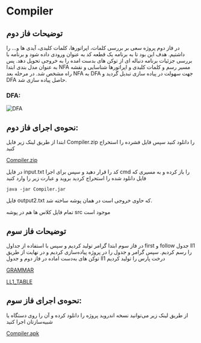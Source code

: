 # Compiler


## توضیحات فاز دوم 

در فاز دوم پروژه سعی بر بررسی کلمات، اپراتورها، کلمات کلیدی، آیدی ها و... را داشتیم. هدف این بود تا به برنامه یک قطعه کد به عنوان
ورودی داده شود و برنامه با بررسی جزئیات برنامه دنباله ای از توکن های بدست امده را به خروجی تحویل دهد.
پس به عنوان مدل بندی
ابتدا NFA مسیر رسم و کلمات کلیدی و اپراتورها شناسایی و نقشه راه مشخص شد. در مرحله بعد NFA به DFA جهت سهولت در پیاده
سازی تبدیل گردید و DFA حاصل پیاده سازی شد.


### DFA:

![DFA](https://s4.uupload.ir/files/screenshot_2021-11-29_170022_4q1d.jpg)


## نحوه‌ی اجرای فاز دوم:
ابتدا از طریق لینک زیر فایل Compiler.zip را دانلود کنید
سپس فایل فشرده را استخراج کنید

[Compiler.zip](https://www.dropbox.com/s/sndvi1pcum2gq6z/Compiler.zip?dl=1)

در فایل input.txt کد را قرار دهید و سپس برای اجرا cmd را باز کرده و به مسیری که فایل دانلود شده را استحراج کردید بروید و عبارت زیر را وارد کنید

``` java -jar Compiler.jar ```

فایل output2.txt که حاوی خروجی است در همان پوشه ساخته شد. 

تمام فایل کلاس ها هم در پوشه src موجود است





## توضیحات فاز سوم
در فاز سوم ابتدا گرامر تولید کردیم و سپس با استفاده از جداول first و follow جدول ll1 را رسم کردیم. 
سپس گرامر و جدول را در پروژه پیاده‌سازی کردیم و در نهایت از طریق توکن های به‌دست اماده در فاز دوم و جدول ll1 درخت پارس را تولید کردیم

[GRAMMAR](https://docs.google.com/document/d/1mG9heVPoULbgHrJLcSdEYPJmgtsj5df0ojlpV4I2J1g/edit?usp=sharing)

[LL1_TABLE](https://docs.google.com/spreadsheets/d/1wW4Hoh3cCdoQ_71NzaZRJAiOqrRiMZJtexfvWC-5vhE/edit?usp=sharing)


## نحوه‌ی اجرای فاز سوم:

از طریق لینک زیر می‌توانید نسخه اندروید پروژه را دانلود کرده و آن را روی دستگاه یا شبیه‌سازتان اجرا کنید

[Compiler.apk](https://www.dropbox.com/s/cgknx32b7p1arz5/Compiler.apk?dl=1)



